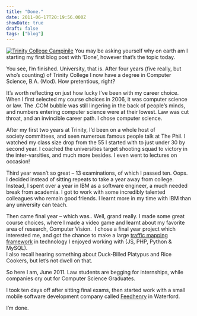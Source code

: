 ```yaml
---
title: "Done."
date: 2011-06-17T20:19:56.000Z
showDate: true
draft: false
tags: ["blog"]
---
```


<span class="alignright">[![Trinity College Campinile](http://res.cloudinary.com/cianclarke/image/upload/h_300,w_199/v1382804358/MG_6430_spwgza.jpg "Trinity College Campinile")](http://res.cloudinary.com/cianclarke/image/upload/v1382804358/MG_6430_spwgza.jpg)</span>
You may be asking yourself why on earth am I starting my first blog post with ‘Done’, however that’s the topic today.

You see, I’m finished. University, that is. After four years (five really, but who’s counting) of Trinity College I now have a degree in Computer Science, B.A. (Mod). How pretentious, right?

It’s worth reflecting on just how lucky I’ve been with my career choice. When I first selected my course choices in 2006, it was computer science or law. The .COM bubble was still lingering in the back of people’s minds, and numbers entering computer science were at their lowest. Law was cut throat, and an invincible career path. I chose computer science.

After my first two years at Trinity, I’d been on a whole host of society committees, and seen numerous famous people talk at The Phil. I watched my class size drop from the 55 I started with to just under 30 by second year. I coached the universities target shooting squad to victory in the inter-varsities, and much more besides. I even went to lectures on occasion!

Third year wasn’t so great – 13 examinations, of which I passed ten. Oops.  
 I decided instead of sitting repeats to take a year away from college. Instead, I spent over a year in IBM as a software engineer, a much needed break from academia. I got to work with some incredibly talented colleagues who remain good friends. I learnt more in my time with IBM than any university can teach.

Then came final year – which was.. Well, grand really. I made some great course choices, where I made a video game and learnt about my favorite area of research, Computer Vision.  I chose a final year project which interested me, and got the chance to make a large [traffic mapping framework](http://trafficloop.cianclarke.com) in technology I enjoyed working with (JS, PHP, Python & MySQL).  
 I also recall hearing something about Duck-Billed Platypus and Rice Cookers, but let’s not dwell on that.

So here I am, June 2011. Law students are begging for internships, while companies cry out for Computer Science Graduates.

I took ten days off after sitting final exams, then started work with a small mobile software development company called [Feedhenry](http://www.feedhenry.com) in Waterford.

I’m done.
